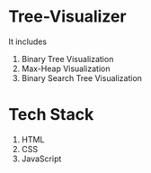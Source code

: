 # Tree-Visualizer
It includes 
1. Binary Tree Visualization
2. Max-Heap Visualization
3. Binary Search Tree Visualization

# Tech Stack
1. HTML
2. CSS
3. JavaScript
